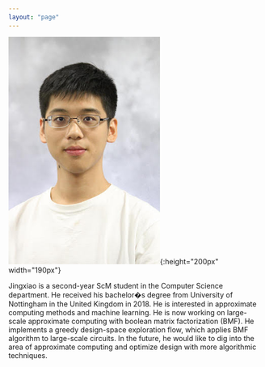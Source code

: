 ```yaml
---
layout: "page"
---
```




![](/members/jingxiao.jpg){:height="200px" width="190px"}


Jingxiao is a second-year ScM student in the Computer Science department. He received his bachelor�s degree from University of Nottingham in the United Kingdom in 2018. He is interested in approximate computing methods and machine learning. He is now working on large-scale approximate computing with boolean matrix factorization (BMF). He implements a greedy design-space exploration flow, which applies BMF algorithm to large-scale circuits. In the future, he would like to dig into the area of approximate computing and optimize design with more algorithmic techniques.

